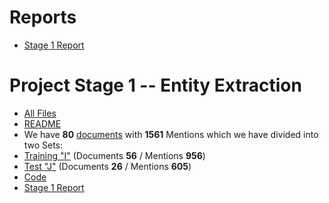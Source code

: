 # Reports
 - [Stage 1 Report]()

# Project Stage 1 -- Entity Extraction
 - [All Files](https://github.com/ankitvij7/datascience-project/tree/master/stage1)
 - [README](https://github.com/ankitvij7/datascience-project/blob/master/stage1/data/README)
 - We have **80** [documents](https://github.com/ankitvij7/datascience-project/tree/master/stage1/data) with **1561** Mentions which we have divided into two Sets:
 - [Training "I"](https://github.com/ankitvij7/datascience-project/tree/master/stage1/data/I) (Documents **56** / Mentions **956**)
 - [Test "J"](https://github.com/ankitvij7/datascience-project/tree/master/stage1/data/J) (Documents **26** / Mentions **605**)
 - [Code](https://github.com/ankitvij7/datascience-project/tree/master/stage1/src)
 - [Stage 1 Report](https://github.com/ankitvij7/datascience-project/blob/master/stage1/CS839%20Spring%202018%20-%20Project%20Stage%201%20-%20Team%2010%20Report.pdf)
